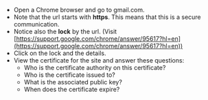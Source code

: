 - Open a Chrome browser and go to gmail.com.
- Note that the url starts with **https**. This means that this is a secure communication.
- Notice also the **lock** by the url. (Visit [https://support.google.com/chrome/answer/95617?hl=en](https://support.google.com/chrome/answer/95617?hl=en))
- Click on the lock and the details.
- View the certificate for the site and answer these questions:
	- Who is the certificate authority on this certificate?
	- Who is the certificate issued to?
	- What is the associated public key?
	- When does the certificate expire?